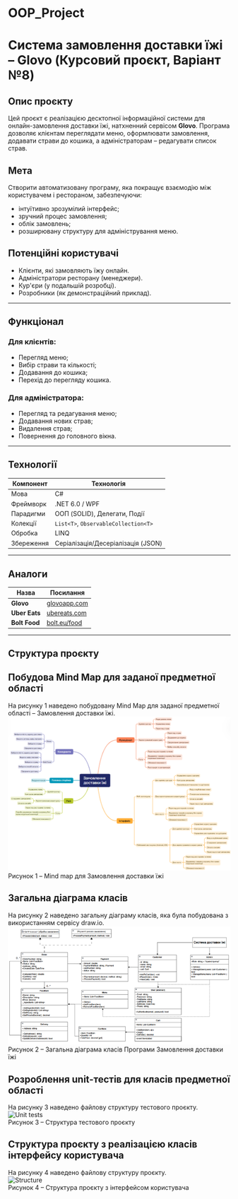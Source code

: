 # OOP_Project
# Система замовлення доставки їжі – Glovo (Курсовий проєкт, Варіант №8)

## Опис проєкту

Цей проєкт є реалізацією десктопної інформаційної системи для онлайн-замовлення доставки їжі, натхненний сервісом **Glovo**. Програма дозволяє клієнтам переглядати меню, оформлювати замовлення, додавати страви до кошика, а адміністраторам – редагувати список страв.

## Мета

Створити автоматизовану програму, яка покращує взаємодію між користувачем і рестораном, забезпечуючи:
- інтуїтивно зрозумілий інтерфейс;
- зручний процес замовлення;
- облік замовлень;
- розширювану структуру для адміністрування меню.

## Потенційні користувачі

- Клієнти, які замовляють їжу онлайн.
- Адміністратори ресторану (менеджери).
- Кур'єри (у подальшій розробці).
- Розробники (як демонстраційний приклад).

---

## Функціонал

### Для клієнтів:
- Перегляд меню;
- Вибір страви та кількості;
- Додавання до кошика;
- Перехід до перегляду кошика.

### Для адміністратора:
- Перегляд та редагування меню;
- Додавання нових страв;
- Видалення страв;
- Повернення до головного вікна.

---

## Технології

| Компонент | Технологія |
|----------|------------|
| Мова | C# |
| Фреймворк | .NET 6.0 / WPF |
| Парадигми | ООП (SOLID), Делегати, Події |
| Колекції | `List<T>`, `ObservableCollection<T>` |
| Обробка | LINQ |
| Збереження | Серіалізація/Десеріалізація (JSON) |

---

## Аналоги

| Назва       | Посилання                              |
|-------------|----------------------------------------|
| **Glovo**   | [glovoapp.com](https://glovoapp.com)   |
| **Uber Eats** | [ubereats.com](https://www.ubereats.com) |
| **Bolt Food** | [bolt.eu/food](https://bolt.eu/uk-ua/food/) |

---

## Структура проєкту

## Побудова Mind Map для заданої предметної області

На рисунку 1 наведено побудовану Mind Map для заданої предметної області – Замовлення доставки їжі.  
![Mind map](images/mind_map.png)  
Рисунок 1 – Mind map для Замовлення доставки їжі 

## Загальна діаграма класів

На рисунку 2 наведено загальну діаграму класів, яка була побудована з використанням сервісу draw.io.  
![Class diagram](images/drawio.png)  
Рисунок 2 – Загальна діаграма класів Програми Замовлення доставки їжі

## Розроблення unit-тестів для класів предметної області

На рисунку 3 наведено файлову структуру тестового проєкту.  
![Unit tests](images/unit_tests.png)  
Рисунок 3 – Структура тестового проєкту

## Структура проєкту з реалізацією класів інтерфейсу користувача

На рисунку 4 наведено файлову структуру проєкту.  
![Structure](images/structure.png)  
Рисунок 4 – Структура проєкту з інтерфейсом користувача

